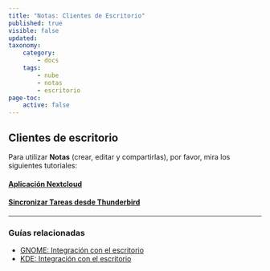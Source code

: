 ```yaml
---
title: "Notas: Clientes de Escritorio"
published: true
visible: false
updated:
taxonomy:
    category:
        - docs
    tags:
        - nube
        - notas
        - escritorio
page-toc:
    active: false
---
```

## Clientes de escritorio

Para utilizar **Notas** (crear, editar y compartirlas), por favor, mira los siguientes tutoriales:


#### [Aplicación Nextcloud](/tutorials/cloud/clients/desktop/multiplatform/desktop-sync-client)

#### [Sincronizar Tareas desde Thunderbird](/tutorials/cloud/clients/desktop/multiplatform/thunderbird-calendar-contacts#tasks-integration-with-with-thunderbird)

----
### Guías relacionadas

- [GNOME: Integración con el escritorio](/tutorials/cloud/clients/desktop/gnu-linux/gnome-desktop-integration)
- [KDE: Integración con el escritorio](/tutorials/cloud/clients/desktop/gnu-linux/kde-desktop-integration)
